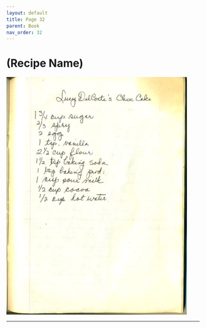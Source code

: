 ```yaml
---
layout: default
title: Page 32
parent: Book
nav_order: 32
---
```


# (Recipe Name)
![Recipe Image](/recipe-images/pages/page-32.jpg)

---
